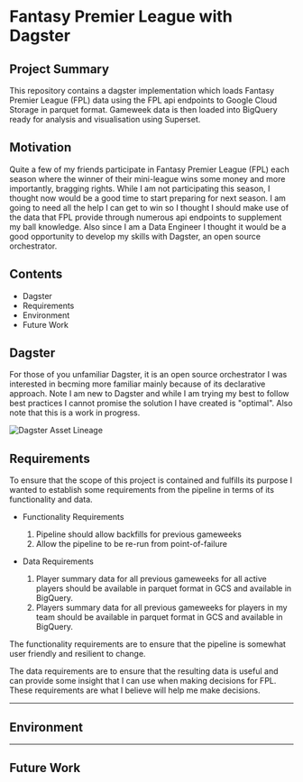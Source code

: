 # Fantasy Premier League with Dagster

## Project Summary

This repository contains a dagster implementation which loads Fantasy Premier League (FPL) data using the FPL api endpoints to Google Cloud Storage in parquet format. Gameweek data is then loaded into BigQuery ready for analysis and visualisation using Superset.

## Motivation

Quite a few of my friends participate in Fantasy Premier League (FPL) each season where the winner of their mini-league wins some money and more importantly, bragging rights. While I am not participating this season, I thought now would be a good time to start preparing for next season. I am going to need all the help I can get to win so I thought I should make use of the data that FPL provide through numerous api endpoints to supplement my ball knowledge. Also since I am a Data Engineer I thought it would be a good opportunity to develop my skills with Dagster, an open source orchestrator. 


## Contents

*   Dagster
*   Requirements
*   Environment
*   Future Work



## Dagster

For those of you unfamiliar Dagster, it is an open source orchestrator I was interested in becming more familiar mainly because of its declarative approach. Note I am new to Dagster and while I am trying my best to follow best practices I cannot promise the solution I have created is "optimal". Also note that this is a work in progress.

![Dagster Asset Lineage](https://user-images.githubusercontent.com/99501368/216422091-b32742a7-4ac9-41a0-9841-07fe0f812b6f.PNG)

## Requirements

To ensure that the scope of this project is contained and fulfills its purpose I wanted to establish some requirements from the pipeline in terms of its functionality and data.



*   Functionality Requirements

    1. Pipeline should allow backfills for previous gameweeks
    2. Allow the pipeline to be re-run from point-of-failure

*   Data Requirements

    1. Player summary data for all previous gameweeks for all active players should be available in parquet format in GCS and available in BigQuery.
    2. Players summary data for all previous gameweeks for players in my team should be available in parquet format in GCS and available in BigQuery.


The functionality requirements are to ensure that the pipeline is somewhat user friendly and resilient to change.


The data requirements are to ensure that the resulting data is useful and can provide some insight that I can use when making decisions for FPL. These requirements are what I believe will help me make decisions.



---

## Environment


---


## Future Work



